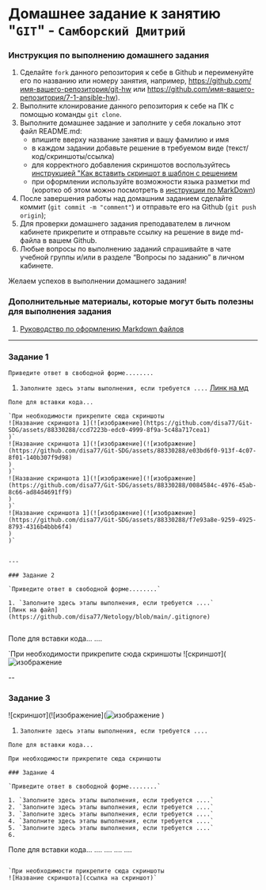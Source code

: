 # Домашнее задание к занятию "`GIT`" - `Самборский Дмитрий`


### Инструкция по выполнению домашнего задания

   1. Сделайте `fork` данного репозитория к себе в Github и переименуйте его по названию или номеру занятия, например, https://github.com/имя-вашего-репозитория/git-hw или  https://github.com/имя-вашего-репозитория/7-1-ansible-hw).
   2. Выполните клонирование данного репозитория к себе на ПК с помощью команды `git clone`.
   3. Выполните домашнее задание и заполните у себя локально этот файл README.md:
      - впишите вверху название занятия и вашу фамилию и имя
      - в каждом задании добавьте решение в требуемом виде (текст/код/скриншоты/ссылка)
      - для корректного добавления скриншотов воспользуйтесь [инструкцией "Как вставить скриншот в шаблон с решением](https://github.com/netology-code/sys-pattern-homework/blob/main/screen-instruction.md)
      - при оформлении используйте возможности языка разметки md (коротко об этом можно посмотреть в [инструкции  по MarkDown](https://github.com/netology-code/sys-pattern-homework/blob/main/md-instruction.md))
   4. После завершения работы над домашним заданием сделайте коммит (`git commit -m "comment"`) и отправьте его на Github (`git push origin`);
   5. Для проверки домашнего задания преподавателем в личном кабинете прикрепите и отправьте ссылку на решение в виде md-файла в вашем Github.
   6. Любые вопросы по выполнению заданий спрашивайте в чате учебной группы и/или в разделе “Вопросы по заданию” в личном кабинете.
   
Желаем успехов в выполнении домашнего задания!
   
### Дополнительные материалы, которые могут быть полезны для выполнения задания

1. [Руководство по оформлению Markdown файлов](https://gist.github.com/Jekins/2bf2d0638163f1294637#Code)

---

### Задание 1

`Приведите ответ в свободной форме........`

1. `Заполните здесь этапы выполнения, если требуется ....`
[Линк на мд](https://github.com/disa77/Netology/commit/4f69daf581103f6ad32197d1a2933d6ff9f7ce68)

```
Поле для вставки кода...

`При необходимости прикрепитe сюда скриншоты
![Название скриншота 1](![изображение](https://github.com/disa77/Git-SDG/assets/88330288/ccd7223b-edc0-4999-8f9a-5c48a717cea1)
)`
![Название скриншота 1](![изображение](![изображение](https://github.com/disa77/Git-SDG/assets/88330288/e03bd6f0-913f-4c07-8f01-140b307f9d98)
)
)`
![Название скриншота 1](![изображение](![изображение](https://github.com/disa77/Git-SDG/assets/88330288/0084584c-4976-45ab-8c66-ad84d4691ff9)
)
)`
![Название скриншота 1](![изображение](![изображение](https://github.com/disa77/Git-SDG/assets/88330288/f7e93a8e-9259-4925-8793-4316b4bbb6f4)
)
)`


---

### Задание 2

`Приведите ответ в свободной форме........`

1. `Заполните здесь этапы выполнения, если требуется ....`
[Линк на файл](https://github.com/disa77/Netology/blob/main/.gitignore)


```
Поле для вставки кода...
....


`При необходимости прикрепитe сюда скриншоты
![скриншот](![изображение](![изображение](https://github.com/disa77/Git-SDG/assets/88330288/8023425d-775b-434f-8f08-038a89b31deb)
)


--

### Задание 3

[](![изображение](https://github.com/disa77/Git-SDG/assets/88330288/796a4f4b-3a2e-44b0-b831-1381457b3722)
)
![скриншот](![изображение](![изображение](![изображение](https://github.com/disa77/Git-SDG/assets/88330288/fe5286cf-bb73-443a-b4dc-08863353b1fe)
)
)
1. `Заполните здесь этапы выполнения, если требуется ....`

```
Поле для вставки кода...

При необходимости прикрепитe сюда скриншоты

### Задание 4

`Приведите ответ в свободной форме........`

1. `Заполните здесь этапы выполнения, если требуется ....`
2. `Заполните здесь этапы выполнения, если требуется ....`
3. `Заполните здесь этапы выполнения, если требуется ....`
4. `Заполните здесь этапы выполнения, если требуется ....`
5. `Заполните здесь этапы выполнения, если требуется ....`
6. 

```
Поле для вставки кода...
....
....
....
....
```

`При необходимости прикрепитe сюда скриншоты
![Название скриншота](ссылка на скриншот)`
